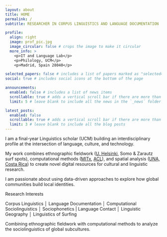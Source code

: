 ```yaml
---
layout: about
title: HOME
permalink: /
subtitle: RESEARCHER IN CORPUS LINGUISTICS AND LANGUAGE DOCUMENTATION

profile:
  align: right
  image: prof_pic.jpg
  image_circular: false # crops the image to make it circular
  more_info: >
    <p>IT and Language Lab</p>
    <p>Philology, UCM</p>
    <p>Madrid, Spain 28040</p>

selected_papers: false # includes a list of papers marked as "selected={true}"
social: true # includes social icons at the bottom of the page

announcements:
  enabled: false # includes a list of news items
  scrollable: true # adds a vertical scroll bar if there are more than 3 news items
  limit: 5 # leave blank to include all the news in the `_news` folder

latest_posts:
  enabled: false
  scrollable: true # adds a vertical scroll bar if there are more than 3 new posts items
  limit: 3 # leave blank to include all the blog posts
---
```


I am a final-year Linguistics scholar (UCM) building an interdisciplinary profile at the intersection of language, culture, and technology.

My work combines ethnographic fieldwork ([U. Helsinki](https://blogs.helsinki.fi/saals62024/), Somo & Zarautz surf spots), computational methods ([MITx](https://www.edx.org/learn/probability/massachusetts-institute-of-technology-probability-the-science-of-uncertainty-and-data), [ACL](https://aclanthology.org/volumes/2024.iwclul-1/)), and spatial analysis ([UNA, Costa Rica](https://www.geo.una.ac.cr/index.php/diplomado)) to create novel digital resources for cultural and linguistic research.

I am passionate about using data-driven approaches to explore how global communities build local identities.

Research Interests

Corpus Linguistics │ Language Documentation │ Computational Sociolinguistics │ Sociophonetics | Language Contact │ Linguistic Geography │ Linguistics of Surfing

Combining ethnographic fieldwork with computational methods to analyze the sociolinguistics of global subcultures.
